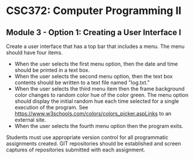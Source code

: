 # CSC372: Computer Programming II

## Module 3 - Option 1: Creating a User Interface I

Create a user interface that has a top bar that includes a menu. The menu should have four items.

* When the user selects the first menu option, then the date and time should be printed in a text box.
* When the user selects the second menu option, then the text box contents should be written to a text file named "log.txt."
* When the user selects the third menu item then the frame background color changes to random color hue of the color green. The menu option should display the initial random hue each time selected for a single execution of the program. See <https://www.w3schools.com/colors/colors_picker.aspLinks> to an external site.
* When the user selects the fourth menu option then the program exits.

Students must use appropriate version control for all programmatic assignments created. GIT repositories should be established and screen captures of repositories submitted with each assignment.